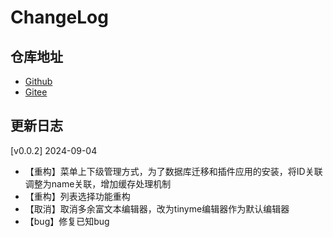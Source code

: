 # ChangeLog

## 仓库地址
-   [Github](https://github.com/pangtou-com/ptadmin-admin)
-   [Gitee](https://gitee.com/ptadmin/ptadmin-admin)

## 更新日志
[v0.0.2] 2024-09-04 
- 【重构】菜单上下级管理方式，为了数据库迁移和插件应用的安装，将ID关联调整为name关联，增加缓存处理机制
- 【重构】列表选择功能重构
- 【取消】取消多余富文本编辑器，改为tinyme编辑器作为默认编辑器
- 【bug】修复已知bug
